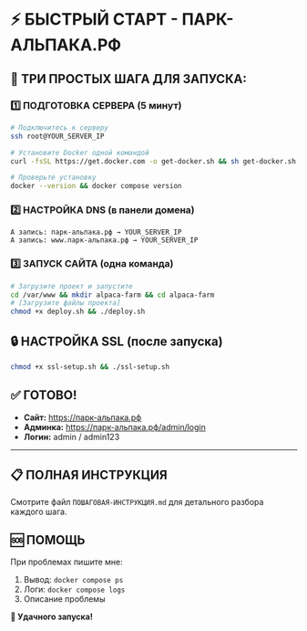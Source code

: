 # ⚡ БЫСТРЫЙ СТАРТ - ПАРК-АЛЬПАКА.РФ

## 🎯 ТРИ ПРОСТЫХ ШАГА ДЛЯ ЗАПУСКА:

### 1️⃣ ПОДГОТОВКА СЕРВЕРА (5 минут)
```bash
# Подключитесь к серверу
ssh root@YOUR_SERVER_IP

# Установите Docker одной командой
curl -fsSL https://get.docker.com -o get-docker.sh && sh get-docker.sh

# Проверьте установку
docker --version && docker compose version
```

### 2️⃣ НАСТРОЙКА DNS (в панели домена)
```
A запись: парк-альпака.рф → YOUR_SERVER_IP
A запись: www.парк-альпака.рф → YOUR_SERVER_IP
```

### 3️⃣ ЗАПУСК САЙТА (одна команда)
```bash
# Загрузите проект и запустите
cd /var/www && mkdir alpaca-farm && cd alpaca-farm
# [Загрузите файлы проекта]
chmod +x deploy.sh && ./deploy.sh
```

## 🔒 НАСТРОЙКА SSL (после запуска)
```bash
chmod +x ssl-setup.sh && ./ssl-setup.sh
```

## ✅ ГОТОВО!
- **Сайт:** https://парк-альпака.рф  
- **Админка:** https://парк-альпака.рф/admin/login  
- **Логин:** admin / admin123

---

## 📋 ПОЛНАЯ ИНСТРУКЦИЯ
Смотрите файл `ПОШАГОВАЯ-ИНСТРУКЦИЯ.md` для детального разбора каждого шага.

## 🆘 ПОМОЩЬ
При проблемах пишите мне:
1. Вывод: `docker compose ps`
2. Логи: `docker compose logs`  
3. Описание проблемы

**🦙 Удачного запуска!**